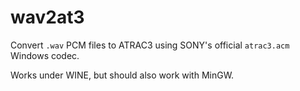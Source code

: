 wav2at3
=======

Convert ``.wav`` PCM files to ATRAC3 using SONY's official ``atrac3.acm`` Windows codec.

Works under WINE, but should also work with MinGW.
